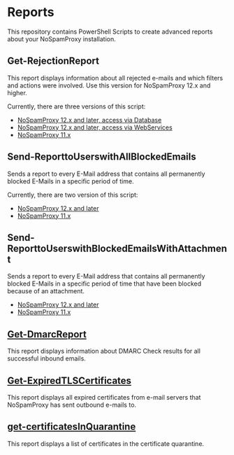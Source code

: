 # Reports

This repository contains PowerShell Scripts to create advanced reports about your NoSpamProxy installation.

## Get-RejectionReport

This report displays information about all rejected e-mails and which filters and actions were involved. Use this version for NoSpamProxy 12.x and higher.

Currently, there are three versions of this script:

* [NoSpamProxy 12.x and later, access via Database](Get-RejectionReport%20(Database))
* [NoSpamProxy 12.x and later, access via WebServices](Get-RejectionReport%20(WebServices))
* [NoSpamProxy 11.x](11.x/Get-RejectionReport)

## Send-ReporttoUserswithAllBlockedEmails

Sends a report to every E-Mail address that contains all permanently blocked E-Mails in a specific period of time.

Currently, there are two version of this script:

* [NoSpamProxy 12.x and later](Send-ReporttoUserswithBlockedEmails)
* [NoSpamProxy 11.x](11.x/Send-ReporttoUsersWithBlockedEmails)

## Send-ReporttoUserswithBlockedEmailsWithAttachment

Sends a report to every E-Mail address that contains all permanently blocked E-Mails in a specific period of time that have been blocked because of an attachment.

* [NoSpamProxy 12.x and later](Send-ReporttoUserswithBlockedEmailsWithAttachment)
* [NoSpamProxy 11.x](11.x/Send-ReporttoUserswithBlockedEmailsWithAttachment)


## [Get-DmarcReport](https://github.com/noSpamProxy/Reports/tree/master/get-DMARCReport)

This report displays information about DMARC Check results for all successful inbound emails.

## [Get-ExpiredTLSCertificates](https://github.com/noSpamProxy/Reports/tree/master/get-expiredTLSCertificates)

This report displays all expired certificates from e-mail servers that NoSpamProxy has sent outbound e-mails to.

## [get-certificatesInQuarantine](https://github.com/noSpamProxy/Reports/tree/master/get-certificatesInQuarantine)

This report displays a list of certificates in the certificate quarantine.
